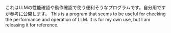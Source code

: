これはLLMの性能確認や動作確認で使う便利そうなプログラムです。自分用ですが参考に公開します。
This is a program that seems to be useful for checking the performance and operation of LLM. It is for my own use, but I am releasing it for reference.
